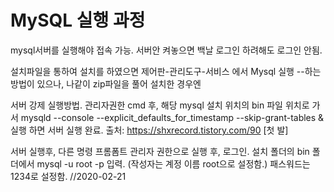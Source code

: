 # MySQL 실행 과정

mysql서버를 실행해야 접속 가능.
서버안 켜놓으면 백날 로그인 하려해도 로그인 안됨.

설치파일을 통하여 설치를 하였으면
제어판-관리도구-서비스 에서 Mysql 실행 --하는 방법이 있으나, 나같이 zip파일을 풀어 설치한 경우엔

서버 강제 실행방법. 관리자권한 cmd 후, 해당 mysql 설치 위치의 bin 파일 위치로 가서
mysqld --console --explicit_defaults_for_timestamp --skip-grant-tables &
실행 하면 서버 실행 완료.
출처: https://shxrecord.tistory.com/90 [첫 발]

서버 실행후, 다른 명령 프롬폼트 관리자 권한으로 실행 후, 로그인.
설치 폴더의 bin 폴더에서 mysql -u root -p 입력. (작성자는 계정 이름 root으로 설정함.)
패스워드는 1234로 설정함. //2020-02-21
